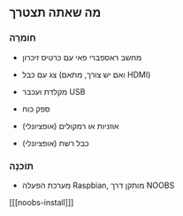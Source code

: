 ## מה שאתה תצטרך

### חוֹמרָה

+ מחשב ראספברי פאי עם כרטיס זיכרון

+ צג עם כבל (ואם יש צורך, מתאם HDMI)

+ מקלדת ועכבר USB

+ ספק כוח

+ אוזניות או רמקולים (אופציונלי)

+ כבל רשת (אופציונלי)

### תוֹכנָה

+ מערכת הפעלה Raspbian, מותקן דרך NOOBS

[[[noobs-install]]]